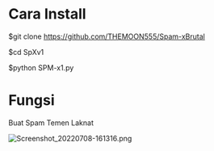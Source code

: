 # Cara Install

$git clone https://github.com/THEMOON555/Spam-xBrutal

$cd SpXv1

$python SPM-x1.py

# Fungsi
Buat Spam Temen Laknat

![Screenshot_20220708-161316.png](https://user-images.githubusercontent.com/108716811/177948498-3a3426f7-03d8-48ca-a205-01e5b83b7e8c.png)

